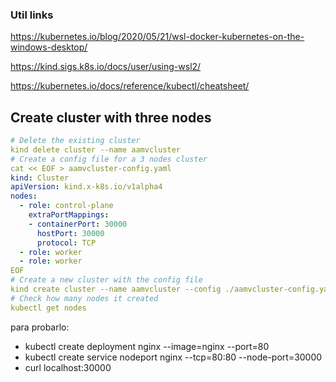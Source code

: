 ### Util links

https://kubernetes.io/blog/2020/05/21/wsl-docker-kubernetes-on-the-windows-desktop/    

https://kind.sigs.k8s.io/docs/user/using-wsl2/

https://kubernetes.io/docs/reference/kubectl/cheatsheet/

## Create cluster with three nodes
    
```yml
# Delete the existing cluster
kind delete cluster --name aamvcluster
# Create a config file for a 3 nodes cluster
cat << EOF > aamvcluster-config.yaml
kind: Cluster
apiVersion: kind.x-k8s.io/v1alpha4
nodes:
  - role: control-plane
    extraPortMappings:
    - containerPort: 30000
      hostPort: 30000
      protocol: TCP
  - role: worker
  - role: worker
EOF
# Create a new cluster with the config file
kind create cluster --name aamvcluster --config ./aamvcluster-config.yaml
# Check how many nodes it created
kubectl get nodes
```

para probarlo:

+ kubectl create deployment nginx --image=nginx --port=80
+ kubectl create service nodeport nginx --tcp=80:80 --node-port=30000
+ curl localhost:30000